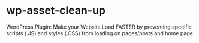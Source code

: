 # wp-asset-clean-up
WordPress Plugin: Make your Website Load FASTER by preventing specific scripts (.JS) and styles (.CSS) from loading on pages/posts and home page